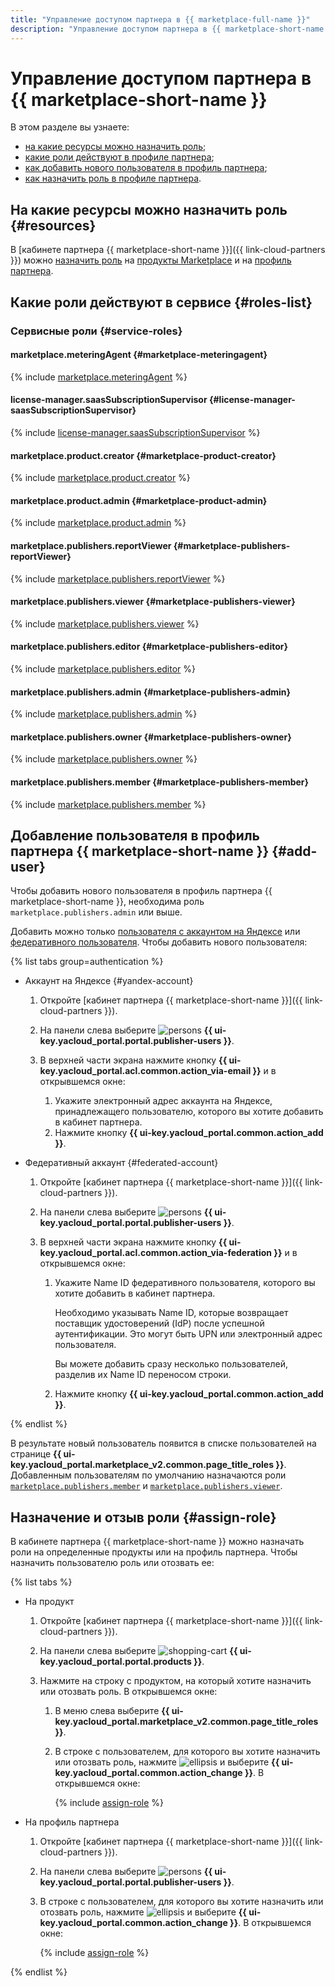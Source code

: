 ```yaml
---
title: "Управление доступом партнера в {{ marketplace-full-name }}"
description: "Управление доступом партнера в {{ marketplace-short-name }}. В разделе описано, на какие ресурсы можно назначить роль, какие роли действуют в сервисе, какие роли необходимы для того или иного действия."
---
```


# Управление доступом партнера в {{ marketplace-short-name }}

В этом разделе вы узнаете:
* [на какие ресурсы можно назначить роль](#resources);
* [какие роли действуют в профиле партнера](#roles-list);
* [как добавить нового пользователя в профиль партнера](#add-user);
* [как назначить роль в профиле партнера](#assign-role).

## На какие ресурсы можно назначить роль {#resources}

 В [кабинете партнера {{ marketplace-short-name }}]({{ link-cloud-partners }}) можно [назначить роль](#assign-role) на [продукты Marketplace](../concepts/product.md) и на [профиль партнера](../quickstart.md#registration).

## Какие роли действуют в сервисе {#roles-list}

### Сервисные роли {#service-roles}

#### marketplace.meteringAgent {#marketplace-meteringagent}

{% include [marketplace.meteringAgent](../../_roles/marketplace/meteringAgent.md) %}

#### license-manager.saasSubscriptionSupervisor {#license-manager-saasSubscriptionSupervisor}

{% include [license-manager.saasSubscriptionSupervisor](../../_roles/license-manager/saasSubscriptionSupervisor.md) %}

#### marketplace.product.creator {#marketplace-product-creator}

{% include [marketplace.product.creator](../../_roles/marketplace/product/creator.md) %}

#### marketplace.product.admin {#marketplace-product-admin}

{% include [marketplace.product.admin](../../_roles/marketplace/product/admin.md) %}

#### marketplace.publishers.reportViewer {#marketplace-publishers-reportViewer}

{% include [marketplace.publishers.reportViewer](../../_roles/marketplace/publishers/reportViewer.md) %}

#### marketplace.publishers.viewer {#marketplace-publishers-viewer}

{% include [marketplace.publishers.viewer](../../_roles/marketplace/publishers/viewer.md) %}

#### marketplace.publishers.editor {#marketplace-publishers-editor}

{% include [marketplace.publishers.editor](../../_roles/marketplace/publishers/editor.md) %}

#### marketplace.publishers.admin {#marketplace-publishers-admin}

{% include [marketplace.publishers.admin](../../_roles/marketplace/publishers/admin.md) %}

#### marketplace.publishers.owner {#marketplace-publishers-owner}

{% include [marketplace.publishers.owner](../../_roles/marketplace/publishers/owner.md) %}

#### marketplace.publishers.member {#marketplace-publishers-member}

{% include [marketplace.publishers.member](../../_roles/marketplace/publishers/member.md) %}

## Добавление пользователя в профиль партнера {{ marketplace-short-name }} {#add-user}

Чтобы добавить нового пользователя в профиль партнера {{ marketplace-short-name }}, необходима роль `marketplace.publishers.admin` или выше.

Добавить можно только [пользователя с аккаунтом на Яндексе](../../iam/concepts/users/accounts.md#passport) или [федеративного пользователя](../../iam/concepts/users/accounts.md#saml-federation). Чтобы добавить нового пользователя:

{% list tabs group=authentication %}

- Аккаунт на Яндексе {#yandex-account}

  1. Откройте [кабинет партнера {{ marketplace-short-name }}]({{ link-cloud-partners }}).
  1. На панели слева выберите ![persons](../../_assets/console-icons/persons.svg) **{{ ui-key.yacloud_portal.portal.publisher-users }}**.
  1. В верхней части экрана нажмите кнопку **{{ ui-key.yacloud_portal.acl.common.action_via-email }}** и в открывшемся окне:

      1. Укажите электронный адрес аккаунта на Яндексе, принадлежащего пользователю, которого вы хотите добавить в кабинет партнера.
      1. Нажмите кнопку **{{ ui-key.yacloud_portal.common.action_add }}**.

- Федеративный аккаунт {#federated-account}

  1. Откройте [кабинет партнера {{ marketplace-short-name }}]({{ link-cloud-partners }}).
  1. На панели слева выберите ![persons](../../_assets/console-icons/persons.svg) **{{ ui-key.yacloud_portal.portal.publisher-users }}**.
  1. В верхней части экрана нажмите кнопку **{{ ui-key.yacloud_portal.acl.common.action_via-federation }}** и в открывшемся окне:

      1. Укажите Name ID федеративного пользователя, которого вы хотите добавить в кабинет партнера.

          Необходимо указывать Name ID, которые возвращает поставщик удостоверений (IdP) после успешной аутентификации. Это могут быть UPN или электронный адрес пользователя.

          Вы можете добавить сразу несколько пользователей, разделив их Name ID переносом строки.

      1. Нажмите кнопку **{{ ui-key.yacloud_portal.common.action_add }}**.

{% endlist %}

В результате новый пользователь появится в списке пользователей на странице **{{ ui-key.yacloud_portal.marketplace_v2.common.page_title_roles }}**. Добавленным пользователям по умолчанию назначаются роли [`marketplace.publishers.member`](#marketplace-publishers-member) и [`marketplace.publishers.viewer`](#marketplace-publishers-viewer).

## Назначение и отзыв роли {#assign-role}

В кабинете партнера {{ marketplace-short-name }} можно назначать роли на определенные продукты или на профиль партнера. Чтобы назначить пользователю роль или отозвать ее:

{% list tabs %}

- На продукт

  1. Откройте [кабинет партнера {{ marketplace-short-name }}]({{ link-cloud-partners }}).
  1. На панели слева выберите ![shopping-cart](../../_assets/console-icons/shopping-cart.svg) **{{ ui-key.yacloud_portal.portal.products }}**.
  1. Нажмите на строку с продуктом, на который хотите назначить или отозвать роль. В открывшемся окне:

      1. В меню слева выберите **{{ ui-key.yacloud_portal.marketplace_v2.common.page_title_roles }}**.
      1. В строке с пользователем, для которого вы хотите назначить или отозвать роль, нажмите ![ellipsis](../../_assets/console-icons/ellipsis.svg) и выберите **{{ ui-key.yacloud_portal.common.action_change }}**. В открывшемся окне:

          {% include [assign-role](../../_includes/marketplace/assign-role.md) %}

- На профиль партнера

  1. Откройте [кабинет партнера {{ marketplace-short-name }}]({{ link-cloud-partners }}).
  1. На панели слева выберите ![persons](../../_assets/console-icons/persons.svg) **{{ ui-key.yacloud_portal.portal.publisher-users }}**.
  1. В строке с пользователем, для которого вы хотите назначить или отозвать роль, нажмите ![ellipsis](../../_assets/console-icons/ellipsis.svg) и выберите **{{ ui-key.yacloud_portal.common.action_change }}**. В открывшемся окне:

      {% include [assign-role](../../_includes/marketplace/assign-role.md) %}

{% endlist %}